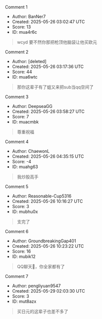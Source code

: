 Comment 1

- Author: BanNer7
- Created: 2025-05-26 03:02:47 UTC
- Score: 13
- ID: mua4r6c

> wcyd
> 要不然你那把枪顶他脑袋让他买欧元

Comment 2

- Author: [deleted]
- Created: 2025-05-26 03:17:36 UTC
- Score: 44
- ID: mua6wtc

> 那你这辈子有了蛆又来把sub当qq空间了

Comment 3

- Author: DeepseaGG
- Created: 2025-05-26 03:58:27 UTC
- Score: 7
- ID: muacmbk

> 尊重祝福

Comment 4

- Author: ChaewonL
- Created: 2025-05-26 04:35:15 UTC
- Score: -4
- ID: muahg63

> 我炒股高手

Comment 5

- Author: Reasonable-Cup5316
- Created: 2025-05-26 10:16:27 UTC
- Score: 3
- ID: mubhu0x

> 支完了

Comment 6

- Author: GroundbreakingGap401
- Created: 2025-05-26 10:23:22 UTC
- Score: 16
- ID: mubik12

> QQ聊天💬，你全家都有了

Comment 7

- Author: pengliyuan9547
- Created: 2025-05-29 02:03:30 UTC
- Score: 3
- ID: mut8azx

> 买日元的这辈子也差不多了

